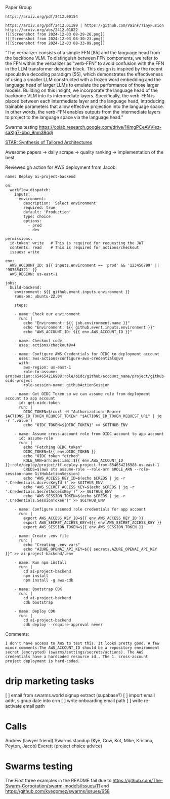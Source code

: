 Paper Group

	https://arxiv.org/pdf/2412.00154
	
	https://arxiv.org/pdf/2412.01199 | https://github.com/VainF/TinyFusion
	https://arxiv.org/abs/2412.01822
	![[Screenshot from 2024-12-03 08-29-26.png]]
	![[Screenshot from 2024-12-03 08-30-23.png]]
	![[Screenshot from 2024-12-03 08-33-09.png]]
	
"The verbalizer consists of a simple FFN [85] and the language head from the
backbone VLM. To distinguish between FFN components,
we refer to the FFN within the verbalizer as “verb-FFN” to
avoid confusion with the FFN in the LLM transformer decoder block. This design is inspired by the recent speculative decoding paradigm [55], which demonstrates the effectiveness of using a smaller LLM constructed with a frozen
word embedding and the language head of larger LLMs to
emulate the performance of those larger models. Building
on this insight, we incorporate the language head of the
backbone VLM into its intermediate layers. Specifically,
the verb-FFN is placed between each intermediate layer and
the language head, introducing trainable parameters that allow effective projection into the language space. In other
words, the verb-FFN enables outputs from the intermediate layers to project to the language space via the language
head."

Swarms testing https://colab.research.google.com/drive/1KmgPCeAVVlez-saXIg7-bbq_9nm3Rqdj


[STAR: Synthesis of Tailored Architectures](https://arxiv.org/pdf/2411.17800)


Awesome papers -> daily scrape -> quality ranking -> implementation of the best

Reviewed gh action for AWS deployment from Jacob:
```
name: Deploy ai-project-backend

on:
  workflow_dispatch:
    inputs:
      environment:
        description: 'Select environment'
        required: true
        default: 'Production'
        type: choice
        options:
          - prod
          - dev

permissions:
  id-token: write   # This is required for requesting the JWT
  contents: read    # This is required for actions/checkout
  issues: write

env:
  AWS_ACCOUNT_ID: ${{ inputs.environment == 'prod' && '123456789' || '987654321' }}
  AWS_REGION: us-east-1

jobs:
  build-backend:
    environment: ${{ github.event.inputs.environment }}
    runs-on: ubuntu-22.04

    steps:

    - name: Check our environment
      run: |
        echo "Environment: ${{ job.environment.name }}"
        echo "Environment: ${{ github.event.inputs.environment }}"
        echo "AWS_ACCOUNT_ID: ${{ env.AWS_ACCOUNT_ID }}"

    - name: Checkout code
      uses: actions/checkout@v4

    - name: Configure AWS Credentials for OIDC to deployment account
      uses: aws-actions/configure-aws-credentials@v4
      with:
        aws-region: us-east-1
        role-to-assume: arn:aws:iam::654654216988:role/oidc/github/account_name/project/github-oidc-project
        role-session-name: githubActionSession

    - name: Get OIDC Token so we can assume role from deployment account to app account
      id: get-oidc-token
      run: |
        OIDC_TOKEN=$(curl -H "Authorization: Bearer $ACTIONS_ID_TOKEN_REQUEST_TOKEN" "$ACTIONS_ID_TOKEN_REQUEST_URL" | jq -r '.value')
        echo "OIDC_TOKEN=${OIDC_TOKEN}" >> $GITHUB_ENV

    - name: Assume cross-account role from OIDC account to app account
      id: assume-role
      run: |
        echo "Fetching OIDC token"
        OIDC_TOKEN=${{ env.OIDC_TOKEN }}
        echo "OIDC token fetched"
        ROLE_ARN=arn:aws:iam::${{ env.AWS_ACCOUNT_ID }}:role/deploy/project/tf-deploy-project-from-654654216988-us-east-1
        CREDS=$(aws sts assume-role --role-arn $ROLE_ARN --role-session-name GitHubActionSession)
        echo "AWS_ACCESS_KEY_ID=$(echo $CREDS | jq -r '.Credentials.AccessKeyId')" >> $GITHUB_ENV
        echo "AWS_SECRET_ACCESS_KEY=$(echo $CREDS | jq -r '.Credentials.SecretAccessKey')" >> $GITHUB_ENV
        echo "AWS_SESSION_TOKEN=$(echo $CREDS | jq -r '.Credentials.SessionToken')" >> $GITHUB_ENV

    - name: Configure assumed role credentials for app account
      run: |
        export AWS_ACCESS_KEY_ID=${{ env.AWS_ACCESS_KEY_ID }}
        export AWS_SECRET_ACCESS_KEY=${{ env.AWS_SECRET_ACCESS_KEY }}
        export AWS_SESSION_TOKEN=${{ env.AWS_SESSION_TOKEN }}

    - name: Create .env file
      run: |
        echo "Creating .env vars"
        echo "AZURE_OPENAI_API_KEY=${{ secrets.AZURE_OPENAI_API_KEY }}" >> ai-project-backend/.env

    - name: Run npm install
      run: |
        cd ai-project-backend
        npm install
        npm install -g aws-cdk

    - name: Bootstrap CDK
      run: |
        cd ai-project-backend
        cdk bootstrap

    - name: Deploy CDK
      run: |
        cd ai-project-backend
        cdk deploy --require-approval never
```

Comments: 
```
I don't have access to AWS to test this. It looks pretty good. A few minor comments:The AWS_ACCOUNT_ID should be a repository environment secret (encrypted) (swarms/settings/secrets/actions). The AWS credentials have a hardcoded resource id.. The 1. cross-account project deployment is hard-coded. 
```
# drip marketing tasks
[ ] email from swarms.world signup extract (supabase?)
[ ] import email addr, signup date into crm
[ ] write onboarding email path
[ ] write re-activate email path

# Calls
Andrew (lawyer friend)
Swarms standup (Kye, Cow, Kot, Mike, Krishna, Peyton, Jacob)
Everett (project choice advice)

# Swarms testing
The First three examples in the README fail due to 
https://github.com/The-Swarm-Corporation/swarm-models/issues/11
and https://github.com/kyegomez/swarms/issues/658

